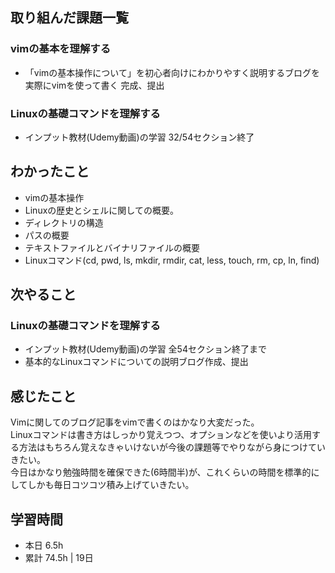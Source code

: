 ## 取り組んだ課題一覧
### vimの基本を理解する
- 「vimの基本操作について」を初心者向けにわかりやすく説明するブログを実際にvimを使って書く 完成、提出

### Linuxの基礎コマンドを理解する  
- インプット教材(Udemy動画)の学習 32/54セクション終了 

## わかったこと
- vimの基本操作
- Linuxの歴史とシェルに関しての概要。
- ディレクトリの構造
- パスの概要
- テキストファイルとバイナリファイルの概要
- Linuxコマンド(cd, pwd, ls, mkdir, rmdir, cat, less, touch, rm, cp, ln, find)

## 次やること
### Linuxの基礎コマンドを理解する  
- インプット教材(Udemy動画)の学習 全54セクション終了まで 
- 基本的なLinuxコマンドについての説明ブログ作成、提出

## 感じたこと
Vimに関してのブログ記事をvimで書くのはかなり大変だった。  
Linuxコマンドは書き方はしっかり覚えつつ、オプションなどを使いより活用する方法はもちろん覚えなきゃいけないが今後の課題等でやりながら身につけていきたい。  
今日はかなり勉強時間を確保できた(6時間半)が、これくらいの時間を標準的にしてしかも毎日コツコツ積み上げていきたい。

## 学習時間
- 本日 6.5h
- 累計 74.5h | 19日 
